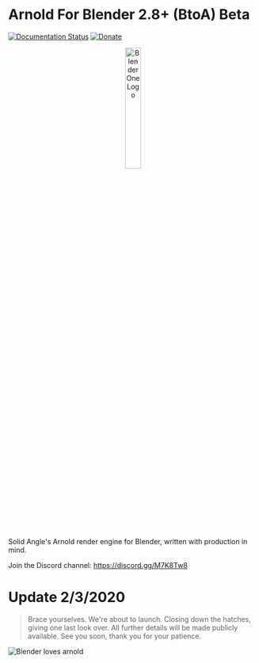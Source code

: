 # Arnold For Blender 2.8+ (BtoA) Beta
[![Documentation Status](https://readthedocs.org/projects/the-forge-arnold-for-blender/badge/)](http://the-forge-arnold-for-blender.readthedocs-hosted.com)
[![Donate](https://img.shields.io/badge/Donate-PayPal-green.svg)](https://www.paypal.com/cgi-bin/webscr?cmd=_s-xclick&hosted_button_id=5D8ZMMACFUX36)

<p align="center">
<img src="https://rawcdn.githack.com/tyler-furby/Arnold-For-Blender/b194477da00ea4ab76d0acf0722be2be51df0075/arnold%20logo.svg" alt="Blender One Logo" width="25%">
</p>

Solid Angle's Arnold render engine for Blender, written with production in mind.

Join the Discord channel: https://discord.gg/M7K8Tw8

# Update 2/3/2020
> Brace yourselves. We're about to launch. Closing down the hatches, giving one last look over. All further details will be made publicly available. See you soon, thank you for your patience.

![Blender loves arnold](https://cdn.rawgit.com/tyler-furby/Furby-Studios-Website-Files/a449e03a/images/Untitled-1.png)
